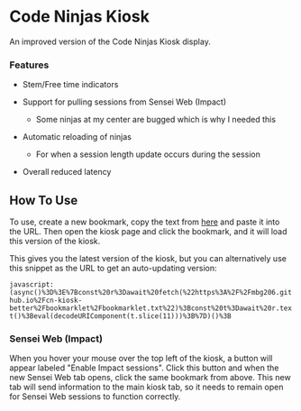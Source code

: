 # Code Ninjas Kiosk

An improved version of the Code Ninjas Kiosk display.

### Features

- Stem/Free time indicators

- Support for pulling sessions from Sensei Web (Impact)

  - Some ninjas at my center are bugged which is why I needed this

- Automatic reloading of ninjas

  - For when a session length update occurs during the session

- Overall reduced latency

## How To Use

To use, create a new bookmark, copy the text from [here](bookmarklet/bookmarklet.txt) and paste it into the URL. Then open the kiosk page and click the bookmark, and it will load this version of the kiosk.

This gives you the latest version of the kiosk, but you can alternatively use this snippet as the URL to get an auto-updating version:

`javascript:(async()%3D%3E%7Bconst%20r%3Dawait%20fetch(%22https%3A%2F%2Fmbg206.github.io%2Fcn-kiosk-better%2Fbookmarklet%2Fbookmarklet.txt%22)%3Bconst%20t%3Dawait%20r.text()%3Beval(decodeURIComponent(t.slice(11)))%3B%7D)()%3B`

### Sensei Web (Impact)

When you hover your mouse over the top left of the kiosk, a button will appear labeled "Enable Impact sessions". Click this button and when the new Sensei Web tab opens, click the same bookmark from above. This new tab will send information to the main kiosk tab, so it needs to remain open for Sensei Web sessions to function correctly.